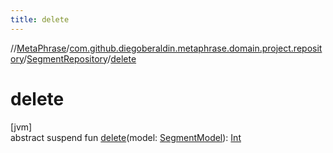 ```yaml
---
title: delete
---
```

//[MetaPhrase](../../../index.html)/[com.github.diegoberaldin.metaphrase.domain.project.repository](../index.html)/[SegmentRepository](index.html)/[delete](delete.html)



# delete



[jvm]\
abstract suspend fun [delete](delete.html)(model: [SegmentModel](../../com.github.diegoberaldin.metaphrase.domain.project.data/-segment-model/index.html)): [Int](https://kotlinlang.org/api/latest/jvm/stdlib/kotlin/-int/index.html)




